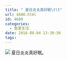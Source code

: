 ```yaml
---
title: " 夏日炎炎真好眠\t\t"
url: 4680.html
id: 4680
categories:
  - 鱼里生活
date: 2016-08-04 13:30:56
tags:
---
```


[![](../../../images/2017/09/img_2658.jpg)](../../../images/2017/09/img_2658.jpg) 夏日炎炎真好眠。